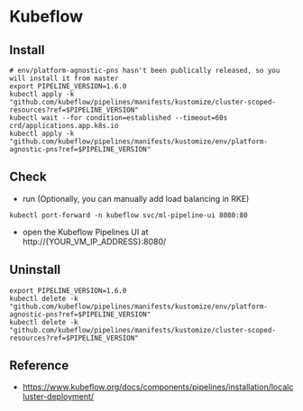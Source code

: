 # Kubeflow


## Install
```
# env/platform-agnostic-pns hasn't been publically released, so you will install it from master
export PIPELINE_VERSION=1.6.0
kubectl apply -k "github.com/kubeflow/pipelines/manifests/kustomize/cluster-scoped-resources?ref=$PIPELINE_VERSION"
kubectl wait --for condition=established --timeout=60s crd/applications.app.k8s.io
kubectl apply -k "github.com/kubeflow/pipelines/manifests/kustomize/env/platform-agnostic-pns?ref=$PIPELINE_VERSION"
```

## Check
- run (Optionally, you can manually add load balancing in RKE) 
```
kubectl port-forward -n kubeflow svc/ml-pipeline-ui 8080:80
```
- open the Kubeflow Pipelines UI at http://{YOUR_VM_IP_ADDRESS}:8080/


## Uninstall
```
export PIPELINE_VERSION=1.6.0
kubectl delete -k "github.com/kubeflow/pipelines/manifests/kustomize/env/platform-agnostic-pns?ref=$PIPELINE_VERSION"
kubectl delete -k "github.com/kubeflow/pipelines/manifests/kustomize/cluster-scoped-resources?ref=$PIPELINE_VERSION"
```

## Reference
- https://www.kubeflow.org/docs/components/pipelines/installation/localcluster-deployment/
